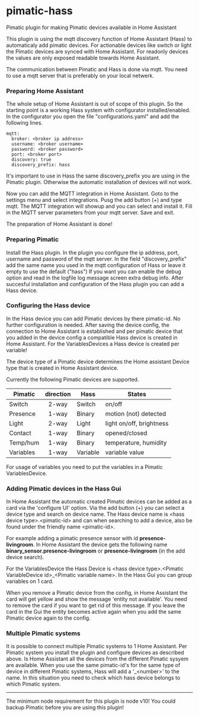 # pimatic-hass
Pimatic plugin for making Pimatic devices available in Home Assistant

This plugin is using the mqtt discovery function of Home Assistant (Hass) to automaticaly add pimatic devices. For actionable devices like switch or light the Pimatic devices are synced with Home Assistant. For readonly devices the values are only exposed readable towards Home Assistant.

The communication between Pimatic and Hass is done via mqtt. You need to use a mqtt server that is preferably on your local netwerk.

### Preparing Home Assistant
The whole setup of Home Assistant is out of scope of this plugin. So the starting point is a working Hass system with configurator installed/enabled.
In the configurator you open the file "configurations.yaml" and add the following lines.

```
mqtt:
  broker: <broker ip address>
  username: <broker username>
  password: <broker password>
  port: <broker port>
  discovery: true
  discovery_prefix: hass
```
It's important to use in Hass the same discovery_prefix you are using in the Pimatic plugin. Otherwise the automatic installation of devices will not work.

Now you can add the MQTT integration in Home Assistant.
Goto to the settings menu and select integrations. Pusg the add button (+) and type mqtt.
The MQTT integration will showup and you can select and install it.
Fill in the MQTT server parameters from your mqtt server. Save and exit.

The preparation of Home Assistant is done!

### Preparing Pimatic
Install the Hass plugin. In the plugin you configure the ip address, port, username and password of the mqtt server.
In the field "discovery_prefix" add the same name you used in the mqtt configuration of Hass or leave it empty to use the default ("hass")
If you want you can enable the debug option and read in the logfile log message screen extra debug info.
After succesful installation and configuration of the Hass plugin you can add a Hass device.

### Configuring the Hass device

In the Hass device you can add Pimatic devices by there pimatic-id. No further configuration is needed.
After saving the device config, the connection to Home Assistant is established and per pimatic device that you added in the device config a compatible Hass device is created in Home Assistant. For the VariablesDevices a Hass device is created per variable!

The device type of a Pimatic device determines the Home assistant Device type that is created in Home Assistant device.

Currently the following Pimatic devices are supported.

|Pimatic  |direction | Hass | States
|------------|:--------:|----------|-------------------|
|Switch   | 2-way   | Switch   | on/off
|Presence | 1-way   | Binary   | motion (not) detected
|Light    | 2-way   | Light    | light on/off, brightness
|Contact  | 1-way   | Binary   | opened/closed
|Temp/hum | 1-way   | Binary   | temperature, humidity
|Variables| 1-way	| Variable | variable value

For usage of variables you need to put the variables in a Pimatic VariablesDevice.

### Adding Pimatic devices in the Hass Gui
In Home Assistant the automatic created Pimatic devices can be added as a card via the 'configure UI' option.
Via the add button (+) you can select a device type and search on device name.
The Hass device name is \<hass device type\>.\<pimatic-id\> and can when searching to add a device, also be found under the friendly name \<pimatic-id\>. 

For example adding a pimatic presence sensor with id **presence-livingroom**. In Home Assistant the device gets the following name **binary_sensor.presence-livingroom** or **presence-livingroom** (in the add device search).

For the VariablesDevice the Hass Device is \<hass device type\>.\<Pimatic VariableDevice id\>\_\<Pimatic variable name\>. In the Hass Gui you can group variables on 1 card.

When you remove a Pimatic device from the config, in Home Assistant the card will get yellow and show the message 'entity not available'. You need to remove the card if you want to get rid of this message. If you leave the card in the Gui the entity becomes active again when you add the same Pimatic device again to the config.

### Multiple Pimatic systems

It is possible to connect multiple Pimatic systems to 1 Home Assistant. Per Pimatic system you install the plugin and configure devices as described above. Is Home Assistant all the devices from the different Pimatic sysyem are available. When you use the same pimatic-id's for the same type of device in different Pimatic systems, Hass will add a '\_\<number\>' to the name. In this situation you need to check which hass device belongs to which Pimatic system.

---
The minimum node requirement for this plugin is node v10!
You could backup Pimatic before you are using this plugin!
